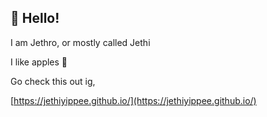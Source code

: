 ## 👋 Hello!
I am Jethro, or mostly called Jethi

I like apples 🍎

Go check this out ig,

[https://jethiyippee.github.io/](https://jethiyippee.github.io/)
